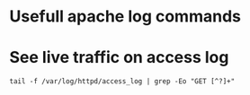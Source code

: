 # Usefull apache log commands


# See live traffic on access log

`tail -f /var/log/httpd/access_log | grep -Eo "GET [^?]+"`